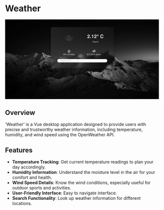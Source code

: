 # Weather

![example](./Demo.png)

## Overview

'Weather' is a Vue desktop application designed to provide users with precise and trustworthy weather information, including temperature, humidity, and wind speed using the OpenWeather API.

## Features

- **Temperature Tracking**: Get current temperature readings to plan your day accordingly.
- **Humidity Information**: Understand the moisture level in the air for your comfort and health.
- **Wind Speed Details**: Know the wind conditions, especially useful for outdoor sports and activities.
- **User-Friendly Interface**: Easy to navigate interface.
- **Search Functionality**: Look up weather information for different locations.
